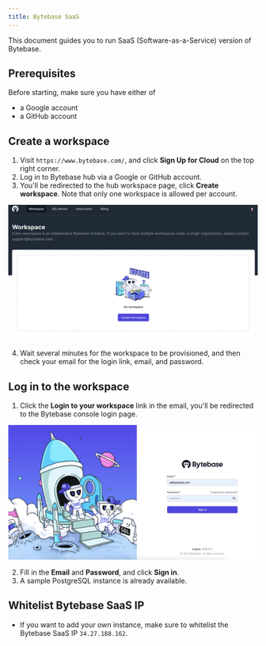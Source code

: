```yaml
---
title: Bytebase SaaS
---
```


This document guides you to run SaaS (Software-as-a-Service) version of Bytebase.

## Prerequisites

Before starting, make sure you have either of
- a Google account
- a GitHub account

## Create a workspace

1. Visit `https://www.bytebase.com/`, and click **Sign Up for Cloud** on the top right corner.
2. Log in to Bytebase hub via a Google or GitHub account.
3. You'll be redirected to the hub workspace page, click **Create workspace**. Note that only one workspace is allowed per account.
   
  ![hub-workspace](/static/docs/get-started/saas/hub-workspace.webp)

4. Wait several minutes for the workspace to be provisioned, and then check your email for the login link, email, and password.

## Log in to the workspace
1. Click the **Login to your workspace** link in the email, you'll be redirected to the Bytebase console login page.

  ![bb-login](/static/docs/get-started/saas/bb-login.webp)

2. Fill in the **Email** and **Password**, and click **Sign in**.
3. A sample PostgreSQL instance is already available. 
   
## Whitelist Bytebase SaaS IP
- If you want to add your own instance, make sure to whitelist the Bytebase SaaS IP `34.27.188.162`.

